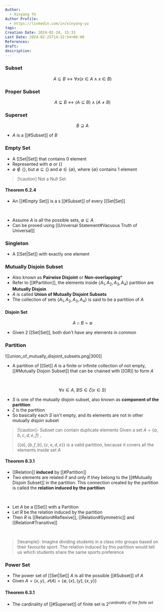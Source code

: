 ```yaml
---
Author:
  - Xinyang YU
Author Profile:
  - https://linkedin.com/in/xinyang-yu
tags: 
Creation Date: 2024-02-24, 15:33
Last Date: 2024-02-25T14:32:54+08:00
References: 
draft: 
description: 
---
```

### Subset
$$
A \subseteq B \leftrightarrow \forall x (x \in A \land x \in B)
$$

### Proper Subset
$$
A \subsetneq B \leftrightarrow (A \subseteq B) \land (A \ne B)
$$

### Superset
$$
B \supseteq A
$$
- $A$ is a [[#Subset]] of $B$

### Empty Set
- A [[Set|Set]] that contains $0$ element
- Represented with $\emptyset$ or $\{\}$
- $\emptyset \not\in \{\}$, but  $\emptyset \subseteq \{\}$ and $\emptyset \in \{\emptyset\}$, where $\{\emptyset\}$ contains 1 element

>[!caution] Not a Null Set

#### Theorem 6.2.4
- An [[#Empty Set]] is a s [[#Subset]] of every [[Set|Set]]
</br>

- Assume $A$ is all the possible sets, $\emptyset \subseteq A$
- Can be proved using [[Universal Statement#Vacuous Truth of Universal]]

### Singleton
- A [[Set|Set]] with exactly one element




### Mutually Disjoin Subset
- Also known as **Pairwise Disjoint** or **Non-overlapping***
- Refer to [[#Partition]], the elements inside $\{A_1, A_2, A_3, A_4\}$ partition are **Mutually Disjoin**
- $A$ is called **Union of Mutually Disjoint Subsets**
- The collection of sets $\{A_1, A_2, A_3, A_4\}$ is said to be a partition of $A$ 

#### Disjoin Set
$$
A \cap B = \emptyset
$$
- Given 2 [[Set|Set]], both don't have any elements in common

### Partition
![[union_of_mutually_disjoint_subsets.png|300]]
- A partition of [[Set]] $A$ is a finite or infinite collection of not empty, [[#Mutually Disjoin Subset]] that can be chained with [[OR]] to form $A$
</br>


$$
\forall x \in A, \exists ! S \in \zeta (x\in S)
$$

- $S$ is one of the mutually disjoin subset, also known as **component of the partition**
- $\zeta$ is the partition
- So basically each $S$ isn't empty, and its elements are not in other mutually disjoin subset

>[!caution]- Subset can contain duplicate elements
>Given a set $A =\{a,b,c,d,e,f\}$ , 
>
>$\{\{a\},\{b,f,b\},\{c,e,d,e\}\}$ is a valid partition, because it covers all the elements inside set $A$


#### Theorem 8.3.1
- [[Relation]] **induced** by [[#Partition]]
- Two elements are related if and only if they belong to the [[#Mutually Disjoin Subset]] in the partition. This connection created by the partition is called the **relation induced by the partition**
</br>

- Let $A$ be a [[Set]] with a Partition
- Let $R$ be the relation induced by the partition
- Then $R$ is [[Relation#Reflexive]], [[Relation#Symmetric]] and [[Relation#Transitive]]
</br>

>[!example]-
> Imagine dividing students in a class into groups based on their favourite sport. The relation induced by this partition would tell us which students share the same sports preference

### Power Set
- The power set of [[Set|Set]] $A$ is all the possible [[#Subset]] of $A$
- Given $A = \{x, y\}$,  $\mathcal{P}(A) = \{\emptyset, \{x\}, \{y\}, \{x,y\}\}$
#### Theorem 6.3.1
- The cardinality of [[#Superset]] of finite set is $2^{cardinality~of ~the~finite~set}$
